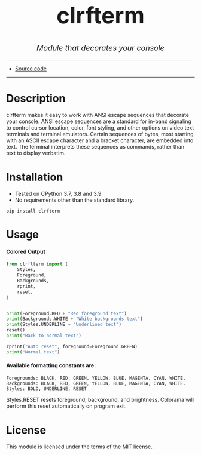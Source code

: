 <h1 align="center" style="font-size: 60px;">clrfterm</h1>

<p align="center" style="font-size: 20px;font-style: oblique;">Module that decorates your console</p>

---

* [Source code](https://github.com/SayHelloRoman/clrfterm)

---
# Description
clrfterm makes it easy to work with ANSI escape sequences that decorate your console.
ANSI escape sequences are a standard for in-band signaling to control cursor location, color, font styling, and other options on video text terminals and terminal emulators. Certain sequences of bytes, most starting with an ASCII escape character and a bracket character, are embedded into text. The terminal interprets these sequences as commands, rather than text to display verbatim.

# Installation
* Tested on CPython 3.7, 3.8 and 3.9
* No requirements other than the standard library.
```
pip install clrfterm
```


# Usage

#### Colored Output
```python
from clrflterm import (
    Styles,
    Foreground,
    Backgrounds,
    rprint,
    reset,
)


print(Foreground.RED + "Red foreground text")
print(Backgrounds.WHITE + "White backgrounds text")
print(Styles.UNDERLINE + "Underlined text")
reset()
print("Back to normal text")

rprint("Auto reset", foreground=Foreground.GREEN)
print("Normal text")
```

#### Available formatting constants are:
```
Foregrounds: BLACK, RED, GREEN, YELLOW, BLUE, MAGENTA, CYAN, WHITE.
Backgrounds: BLACK, RED, GREEN, YELLOW, BLUE, MAGENTA, CYAN, WHITE.
Styles: BOLD, UNDERLINE, RESET
```

Styles.RESET resets foreground, background, and brightness. Colorama will perform this reset automatically on program exit.

# License
This module  is licensed under the terms of the MIT license.